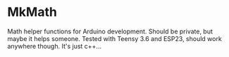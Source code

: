 # MkMath
Math helper functions for Arduino development. Should be private, but maybe it helps someone. Tested with Teensy 3.6 and ESP23, should work anywhere though. It's just c++...   
 